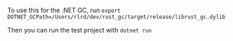 To use this for the .NET GC, run `export DOTNET_GCPath=/Users/rlrd/dev/rust_gc/target/release/librust_gc.dylib`

Then you can run the test project with `dotnet run`